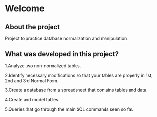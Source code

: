 # Welcome

## About the project

Project to practice database normalization and manipulation

## What was developed in this project?

1.Analyze two non-normalized tables.

2.Identify necessary modifications so that your tables are properly in 1st, 2nd and 3rd Normal Form.

3.Create a database from a spreadsheet that contains tables and data.

4.Create and model tables.

5.Queries that go through the main SQL commands seen so far.
